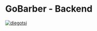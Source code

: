 <h1>GoBarber - Backend</h1>

[![diegotsi](https://circleci.com/gh/diegotsi/gobabrber-backend.svg?style=svg)](https://circleci.com/gh/circleci/circleci-docs)

